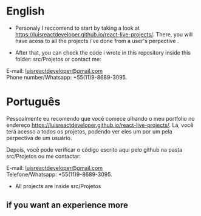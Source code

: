 # English 

- Personaly I reccomend to start by taking a look at https://luisreactdeveloper.github.io/react-live-projects/. There, you will have acess to all the projects i've done from a user's perpective .

- After that, you can check the code i wrote in this repository inside this folder: src/Projetos or contact me: 
  
E-mail: luisreactdeveloper@gmail.com  
Phone number/Whatsapp: +55(11)9-8689-3095.

# Português

 Pessoalmente eu recomendo que você comece olhando o meu portfolio no endereço https://luisreactdeveloper.github.io/react-live-projects/. Lá, você terá acesso a todos os projetos, podendo ver eles um por um pela perpectiva de um usuário.

 Depois, você pode verificar o código escrito aqui pelo github na pasta src/Projetos ou me contactar:

E-mail: luisreactdeveloper@gmail.com  
Telefone/Whatsapp: +55(11)9-8689-3095.



- All projects are inside src/Projetos

## if you want an experience more